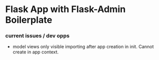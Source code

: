 # Flask App with Flask-Admin Boilerplate

### current issues / dev opps

* model views only visible importing after app creation in init. Cannot create in app context.